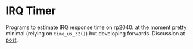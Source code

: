 # IRQ Timer

Programs to estimate IRQ response time on rp2040: at the moment pretty minimal (relying on `time_us_32()`) but developing forwards. Discussion at [post](https://graeme-winter.github.io/2023/01/2023-01-01.html).
